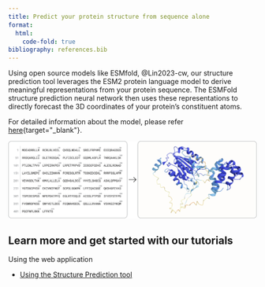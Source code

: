 ```yaml
---
title: Predict your protein structure from sequence alone
format:
  html:
    code-fold: true
bibliography: references.bib
---
```

Using open source models like ESMfold, @Lin2023-cw, our structure prediction tool leverages the ESM2 protein language model to derive meaningful representations from your protein sequence. The ESMFold structure prediction neural network then uses these representations to directly forecast the 3D coordinates of your protein’s constituent atoms.

For detailed information about the model, please refer [here](https://www.science.org/doi/10.1126/science.ade2574){target="_blank"}.

![](./img/sequence-to-structure.png)

## Learn more and get started with our tutorials

Using the web application

* [Using the Structure Prediction tool](./using-structure-prediction.md)
